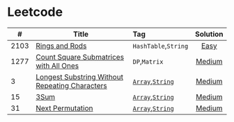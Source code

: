 # Leetcode

|# | Title | Tag |Solution|
|--|-------|:----|:-------:|
|2103|[Rings and Rods](https://leetcode.com/problems/rings-and-rods/)|`HashTable`,`String`|[Easy](https://github.com/lc-practice/Leetcode/tree/main/2103)|
|1277|[Count Square Submatrices with All Ones](https://leetcode.com/problems/count-square-submatrices-with-all-ones/)|`DP`,`Matrix`|[Medium](https://github.com/lc-practice/Leetcode/tree/main/1277)|
|3|[Longest Substring Without Repeating Characters](https://leetcode.com/problems/longest-substring-without-repeating-characters/)|[`Array`,`String`](https://github.com/lc-practice/Leetcode/tree/main/Arrays%20and%20Strings)|[Medium](https://github.com/lc-practice/Leetcode/tree/main/Arrays%20and%20Strings/3)|
|15|[3Sum](https://leetcode.com/problems/3sum/)|[`Array`,`String`](https://github.com/lc-practice/Leetcode/tree/main/Arrays%20and%20Strings)|[Medium](https://github.com/lc-practice/Leetcode/tree/main/Arrays%20and%20Strings/15)|
|31|[Next Permutation](https://leetcode.com/problems/next-permutation/)|[`Array`,`String`](https://github.com/lc-practice/Leetcode/tree/main/Arrays%20and%20Strings)|[Medium](https://github.com/lc-practice/Leetcode/tree/main/Arrays%20and%20Strings/31)|
